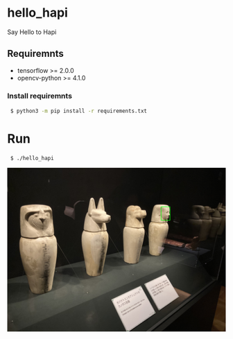 # hello_hapi
Say Hello to Hapi

## Requiremnts
 - tensorflow >= 2.0.0
 - opencv-python >= 4.1.0
 
### Install requiremnts
 ```bash
  $ python3 -m pip install -r requirements.txt
 ```

# Run
```bash
 $ ./hello_hapi
```

![hapi](https://github.com/m12watanabe1a/hello_hapi/blob/master/datas/dst/sample001.jpeg)
